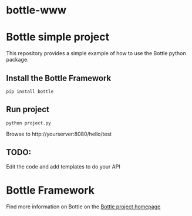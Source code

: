 bottle-www
==========

# Bottle simple project
This repository provides a simple example of how to use the Bottle python package.

## Install the Bottle Framework
```
pip install bottle
```


## Run project
```
python project.py
```

Browse to http://yourserver:8080/hello/test

## TODO:
Edit the code and add templates to do your API



# Bottle Framework
Find more information on Bottle on the [Bottle project homepage](http://bottlepy.org/docs/dev/index.html)
